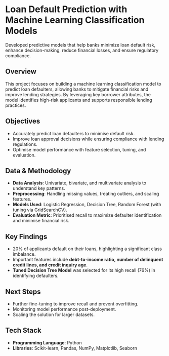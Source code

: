 # Loan Default Prediction with Machine Learning Classification Models

Developed predictive models that help banks minimize loan default risk, enhance decision-making, reduce financial losses, and ensure regulatory compliance.

## Overview  
This project focuses on building a machine learning classification model to predict loan defaulters, allowing banks to mitigate financial risks and improve lending strategies. By leveraging key borrower attributes, the model identifies high-risk applicants and supports responsible lending practices.

## Objectives  
- Accurately predict loan defaulters to minimise default risk.  
- Improve loan approval decisions while ensuring compliance with lending regulations.  
- Optimise model performance with feature selection, tuning, and evaluation.  

## Data & Methodology  
- **Data Analysis**: Univariate, bivariate, and multivariate analysis to understand key patterns.  
- **Preprocessing**: Handling missing values, treating outliers, and scaling features.  
- **Models Used**: Logistic Regression, Decision Tree, Random Forest (with tuning via GridSearchCV).  
- **Evaluation Metric**: Prioritised recall to maximize defaulter identification and minimise financial risk.  

## Key Findings  
- 20% of applicants default on their loans, highlighting a significant class imbalance.  
- Important features include **debt-to-income ratio, number of delinquent credit lines, and credit inquiry age**.  
- **Tuned Decision Tree Model** was selected for its high recall (76%) in identifying defaulters.  

## Next Steps  
- Further fine-tuning to improve recall and prevent overfitting.  
- Monitoring model performance post-deployment.  
- Scaling the solution for larger datasets.  

## Tech Stack  
- **Programming Language**: Python  
- **Libraries**: Scikit-learn, Pandas, NumPy, Matplotlib, Seaborn  
